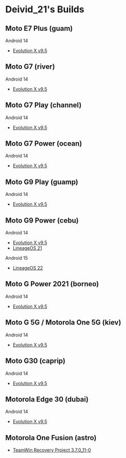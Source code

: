 # Deivid_21's Builds

## Moto E7 Plus (guam)

 Android 14
- [Evolution X v9.5](https://github.com/Deivid21/RELEASES/releases/tag/EvolutionX-14.0-20241013-guam-v9.5-Unofficial)


## Moto G7 (river)

 Android 14
- [Evolution X v9.5](https://github.com/Deivid21/RELEASES/releases/tag/EvolutionX-14.0-20241014-river-v9.5-Unofficial)


## Moto G7 Play (channel)

 Android 14
- [Evolution X v9.5](https://github.com/Deivid21/RELEASES/releases/tag/EvolutionX-14.0-20241014-channel-v9.5-Unofficial)


## Moto G7 Power (ocean)

 Android 14
- [Evolution X v9.5](https://github.com/Deivid21/RELEASES/releases/tag/EvolutionX-14.0-20241014-ocean-v9.5-Unofficial)


## Moto G9 Play (guamp)

 Android 14
- [Evolution X v9.5](https://github.com/Deivid21/RELEASES/releases/tag/EvolutionX-14.0-20241013-guamp-v9.5-Unofficial)


## Moto G9 Power (cebu)

 Android 14
- [Evolution X v9.5](https://github.com/Deivid21/RELEASES/releases/tag/EvolutionX-14.0-20241013-cebu-v9.5-Unofficial)
- [LineageOS 21](https://github.com/Deivid21/RELEASES/releases/tag/lineage-21.0-20241116-nightly-cebu-signed)

 Android 15
- [LineageOS 22](https://github.com/Deivid21/RELEASES/releases/tag/lineage-22.0-20241102-UNOFFICIAL-cebu)


## Moto G Power 2021 (borneo)

 Android 14
- [Evolution X v9.5](https://github.com/Deivid21/RELEASES/releases/tag/EvolutionX-14.0-20241013-borneo-v9.5-Unofficial)


## Moto G 5G / Motorola One 5G (kiev)

 Android 14
- [Evolution X v9.5](https://github.com/Deivid21/RELEASES/releases/tag/EvolutionX-14.0-20241014-kiev-v9.5-Unofficial)


## Moto G30 (caprip)

 Android 14
- [Evolution X v9.5](https://github.com/Deivid21/RELEASES/releases/tag/EvolutionX-14.0-20241013-caprip-v9.5-Unofficial)


## Motorola Edge 30 (dubai)

 Android 14
- [Evolution X v9.5](https://github.com/Deivid21/RELEASES/releases/tag/EvolutionX-14.0-20241013-dubai-v9.5-Unofficial)


## Motorola One Fusion (astro)

- [TeamWin Recovery Project 3.7.0_11-0](https://github.com/Deivid21/RELEASES/releases/tag/twrp-3.7.0_11-0-astro)
